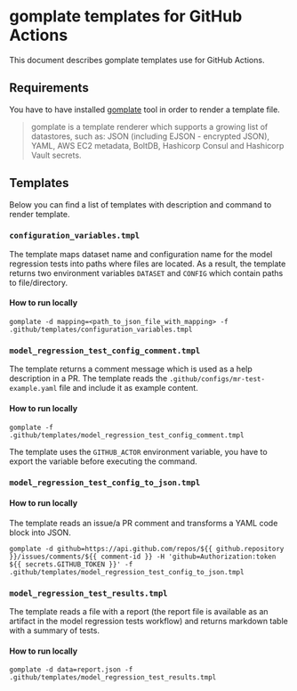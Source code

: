 # gomplate templates for GitHub Actions

This document describes gomplate templates use for GitHub Actions.

## Requirements

You have to have installed [gomplate](https://docs.gomplate.ca/installing/) tool in order to render a template file.

> gomplate is a template renderer which supports a growing list of datastores, such as: JSON (including EJSON - encrypted JSON), YAML, AWS EC2 metadata, BoltDB, Hashicorp Consul and Hashicorp Vault secrets.

## Templates

Below you can find a list of templates with description and command to render template.


### `configuration_variables.tmpl`

The template maps dataset name and configuration name for the model regression tests into paths where files are located. As a result, the template returns two environment variables `DATASET` and `CONFIG` which contain paths to file/directory.

#### How to run locally

```
gomplate -d mapping=<path_to_json_file_with_mapping> -f .github/templates/configuration_variables.tmpl
```

### `model_regression_test_config_comment.tmpl`

The template returns a comment message which is used as a help description in a PR. The template reads the `.github/configs/mr-test-example.yaml` file and include it as example content.

#### How to run locally

```
gomplate -f .github/templates/model_regression_test_config_comment.tmpl
```

The template uses the `GITHUB_ACTOR` environment variable, you have to export the variable before executing the command.

### `model_regression_test_config_to_json.tmpl`


#### How to run locally

The template reads an issue/a PR comment and transforms a YAML code block into JSON.

```
gomplate -d github=https://api.github.com/repos/${{ github.repository }}/issues/comments/${{ comment-id }} -H 'github=Authorization:token ${{ secrets.GITHUB_TOKEN }}' -f .github/templates/model_regression_test_config_to_json.tmpl
```

### `model_regression_test_results.tmpl`

The template reads a file with a report (the report file is available as an artifact in the model regression tests workflow) and returns markdown table with a summary of tests.

#### How to run locally

```
gomplate -d data=report.json -f .github/templates/model_regression_test_results.tmpl
```
